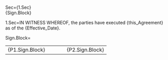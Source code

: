 Sec={1.Sec}<br>{Sign.Block}

1.Sec=IN WITNESS WHEREOF, the parties have executed {this_Agreement} as of the {Effective_Date}.

Sign.Block=<table><tr><td valign="top">{P1.Sign.Block}</td><td> &#8195; &#8195; <td valign="top">{P2.Sign.Block}</td></tr></table>